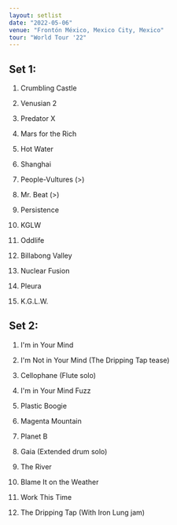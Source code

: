 ```yaml
---
layout: setlist
date: "2022-05-06"
venue: "Frontón México, Mexico City, Mexico"
tour: "World Tour '22"
---
```



## Set 1:

 1. Crumbling Castle

 2. Venusian 2

 3. Predator X

 4. Mars for the Rich

 5. Hot Water

 6. Shanghai

 7. People-Vultures
    (>)

 8. Mr. Beat
    (>)

 9. Persistence

10. KGLW

11. Oddlife

12. Billabong Valley

13. Nuclear Fusion

14. Pleura

15. K.G.L.W.

## Set 2:

 1. I'm in Your Mind

 2. I'm Not in Your Mind
    (The Dripping Tap tease)

 3. Cellophane
    (Flute solo)

 4. I'm in Your Mind Fuzz

 5. Plastic Boogie

 6. Magenta Mountain

 7. Planet B

 8. Gaia
    (Extended drum solo)

 9. The River

10. Blame It on the Weather

11. Work This Time

12. The Dripping Tap
    (With Iron Lung jam)
